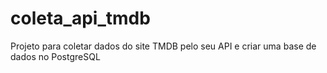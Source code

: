 # coleta_api_tmdb
Projeto para coletar dados do site TMDB pelo seu API e criar uma base de dados no PostgreSQL
